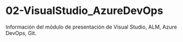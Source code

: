# 02-VisualStudio_AzureDevOps
Información del módulo de presentación de Visual Studio, ALM, Azure DevOps, Git.
